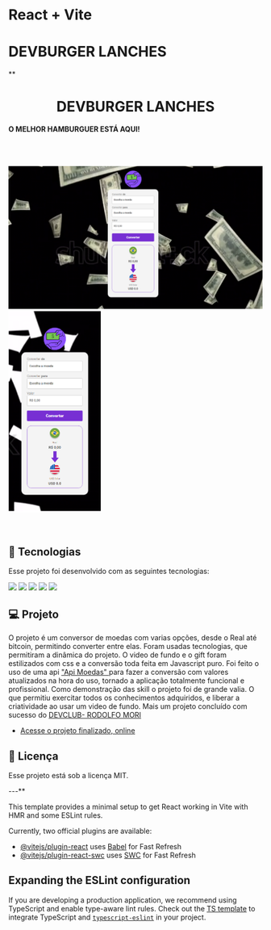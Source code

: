 # React + Vite

# DEVBURGER LANCHES

**<h1 align="center">DEVBURGER LANCHES</h1>

**O MELHOR HAMBURGUER ESTÁ AQUI!**

<br>
<br>
<br>

<div>
  <img src="https://github.com/MVSDias/CONVERSOR_de_MOEDAS/blob/main/images/desktop.conversor.png?raw=true" width="700px"/>
  <img src="https://github.com/MVSDias/CONVERSOR_de_MOEDAS/blob/main/images/mobile.conversor.png?raw=true" height="400px"/>
</div>
<br>
<br>



## 🚀 Tecnologias

Esse projeto foi desenvolvido com as seguintes tecnologias:

<img src="https://img.shields.io/badge/HTML5-E34F26?style=for-the-badge&logo=html5&logoColor=white"/>
<img src="https://img.shields.io/badge/CSS3-1572B6?style=for-the-badge&logo=css3&logoColor=white"/>
<img src="https://img.shields.io/badge/JavaScript-F7DF1E?style=for-the-badge&logo=javascript&logoColor=black"/>
<img src="https://cdn.jsdelivr.net/gh/devicons/devicon/icons/github/github-original-wordmark.svg" width="35px" />
<img src="https://cdn.jsdelivr.net/gh/devicons/devicon/icons/git/git-plain-wordmark.svg" width="50px"/>

## 💻 Projeto

O projeto é um conversor de moedas com varias opções, desde o Real até bitcoin, permitindo converter entre elas. 
Foram usadas tecnologias, que permitiram a dinâmica do projeto. O video de fundo e o gift foram estilizados com css
e a conversão toda feita em Javascript puro. Foi feito o uso de uma api <a href="https://docs.awesomeapi.com.br/api-de-moedas"> "Api Moedas" </a>
 para fazer a conversão com valores atualizados na hora do uso, tornado a aplicação totalmente funcional e profissional.
Como demonstração das skill o projeto foi de grande valia. O que permitiu exercitar todos os conhecimentos adquiridos, e liberar a criatividade ao usar um video de fundo.
Mais um projeto concluído com sucesso do <a href="https://rodolfomori.com.br/devclub/"> DEVCLUB- RODOLFO MORI</a>


- [Acesse o projeto finalizado, online]( https://mvsdias.github.io/CONVERSOR_de_MOEDAS/)





## :memo: Licença

Esse projeto está sob a licença MIT.

---**


This template provides a minimal setup to get React working in Vite with HMR and some ESLint rules.

Currently, two official plugins are available:

- [@vitejs/plugin-react](https://github.com/vitejs/vite-plugin-react/blob/main/packages/plugin-react/README.md) uses [Babel](https://babeljs.io/) for Fast Refresh
- [@vitejs/plugin-react-swc](https://github.com/vitejs/vite-plugin-react-swc) uses [SWC](https://swc.rs/) for Fast Refresh

## Expanding the ESLint configuration

If you are developing a production application, we recommend using TypeScript and enable type-aware lint rules. Check out the [TS template](https://github.com/vitejs/vite/tree/main/packages/create-vite/template-react-ts) to integrate TypeScript and [`typescript-eslint`](https://typescript-eslint.io) in your project.
